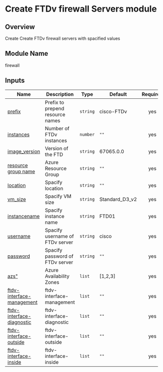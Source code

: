 <!-- BEGIN_TF_DOCS -->
# Create FTDv firewall Servers module

## Overview

Create Create FTDv firewall servers with spacified values

## Module Name
firewall

## Inputs

| Name | Description | Type | Default | Required |
|------|-------------|------|---------|:--------:|
| <a name="prefix"></a> [prefix](#prefix) |Prefix to prepend resource names| `string` |cisco-FTDv| yes |
| <a name="instances"></a> [instances](#instances) |Number of FTDv instances| `number` |`""`| yes |
| <a name="image_version"></a> [image_version](#image_version) |Version of the FTD | `string` |67065.0.0| yes |
| <a name="rg_name"></a> [resource group name](#rg_name) |Azure Resource Group | `string` |`""`| yes |
| <a name="location"></a> [location](#location) |Spacify location | `string` |`""`| yes|
| <a name="vm_size"></a> [vm_size](#vm_size) |Spacify VM size | `string` |Standard_D3_v2| yes |
| <a name="instancename"></a> [instancename](#instancename) |Spacify instance name | `string` | FTD01 | yes|
| <a name="username"></a> [username](#username) |Spacify username of FTDv server | `string` | cisco | yes|
| <a name="password"></a> [password](#password) |Spacify password of FTDv server | `string` | `""` | yes|
| <a name="azs"></a> [azs"](#azs") |Azure Availability Zones | `list` | [1,2,3] | yes|
| <a name="ftdv-interface-management"></a> [ftdv-interface-management](#ftdv-interface-management) |ftdv-interface-management | `list` | `""` | yes|
| <a name="ftdv-interface-diagnostic"></a> [ftdv-interface-diagnostic](#ftdv-interface-diagnostic) |ftdv-interface-diagnostic | `list` | `""` | yes|
| <a name="ftdv-interface-outside"></a> [ftdv-interface-outside](#ftdv-interface-outside) |ftdv-interface-outside | `list` | `""` | yes|
| <a name="ftdv-interface-inside"></a> [ftdv-interface-inside](#ftdv-interface-inside) |ftdv-interface-inside | `list` | `""` | yes|

<!-- END_TF_DOCS -->